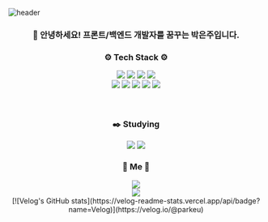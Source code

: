 ![header](https://capsule-render.vercel.app/api?type=venom&color=auto&height=300&section=header&text=WELCOME%20&fontSize=90)

<div align="center">
    <h3 align="center">
      👋 안녕하세요! 프론트/백엔드 개발자를 꿈꾸는 박은주입니다.
    </h3> 
    <h3 align="center">
      ⚙️ Tech Stack ⚙️
    </h3>
    <img src="https://img.shields.io/badge/GitHub-EAEAEA?style=for-the-badge&logo=github&logoColor=000"/>
    <img src="https://img.shields.io/badge/mysql-4479A1.svg?style=for-the-badge&logo=mysql&logoColor=white" />
    <img src="https://img.shields.io/badge/react_native-%2320232a.svg?style=for-the-badge&logo=react&logoColor=%2361DAFB" />
    <img src="https://img.shields.io/badge/VSCode-0078d7.svg?style=for-the-badge&logo=visual-studio-code&logoColor=white" /> <br>
    <img src="https://img.shields.io/badge/Python-3776AB?style=for-the-badge&logo=python&logoColor=white"/>
    <img src="https://img.shields.io/badge/django-%23092E20.svg?style=for-the-badge&logo=django&logoColor=white" />
    <img src="https://img.shields.io/badge/HTML5-E34F26?style=for-the-badge&logo=html5&logoColor=FFF"/> 
    <img src="https://img.shields.io/badge/CSS3-1572B6?style=for-the-badge&logo=css3&logoColor=FFF"/>
    <img src="https://img.shields.io/badge/Javascript-F7DF1E?style=for-the-badge&logo=javascript&logoColor=FFF"/> <br>
  <br><br>
</div>

<div align="center">
  <h3 align="center">
    ✒️ Studying 
  </h3>
  <img src="https://img.shields.io/badge/java-007396?style=for-the-badge&logo=OpenJDK&logoColor=white" />
  <img src="https://img.shields.io/badge/spring-%236DB33F.svg?style=for-the-badge&logo=spring&logoColor=white" />
</div>


<div align="center">
  <h3 align="center">
    📌 Me 📌
  </h3>
    <a href="https://velog.io/@parkeu">
        <img src="https://velog-readme-stats.vercel.app/api/badge?name=Velog" />
    </a> <br>
    <a href="https://standing-cheque-70a.notion.site/0cbdd5173aba4bb38445c5b97312299c?pvs=4">
        <img src="https://img.shields.io/badge/Notion-%23000000.svg?style=for-the-badge&logo=notion&logoColor=white" />
    </a>
</div>

<div align="center">
  [![Velog's GitHub stats](https://velog-readme-stats.vercel.app/api/badge?name=Velog)](https://velog.io/@parkeu)
</div>

